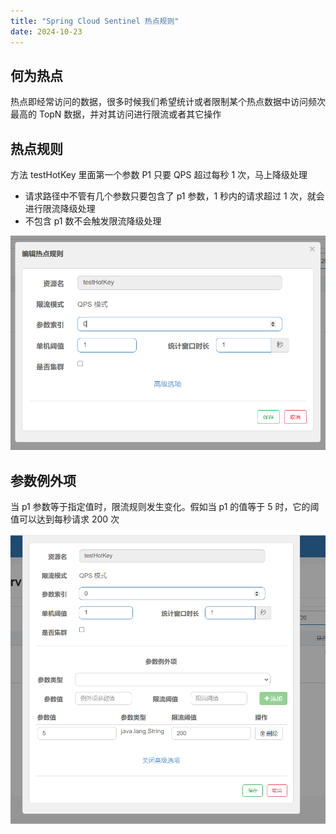 ```yaml
---
title: "Spring Cloud Sentinel 热点规则"
date: 2024-10-23
---
```


## 何为热点

热点即经常访问的数据，很多时候我们希望统计或者限制某个热点数据中访问频次最高的 TopN 数据，并对其访问进行限流或者其它操作

## 热点规则

方法 testHotKey 里面第一个参数 P1 只要 QPS 超过每秒 1 次，马上降级处理

- 请求路径中不管有几个参数只要包含了 p1 参数，1 秒内的请求超过 1 次，就会进行限流降级处理
- 不包含 p1 数不会触发限流降级处理

![alt text](image-8.png)

## 参数例外项

当 p1 参数等于指定值时，限流规则发生变化。假如当 p1 的值等于 5 时，它的阈值可以达到每秒请求 200 次

![alt text](image-9.png)
